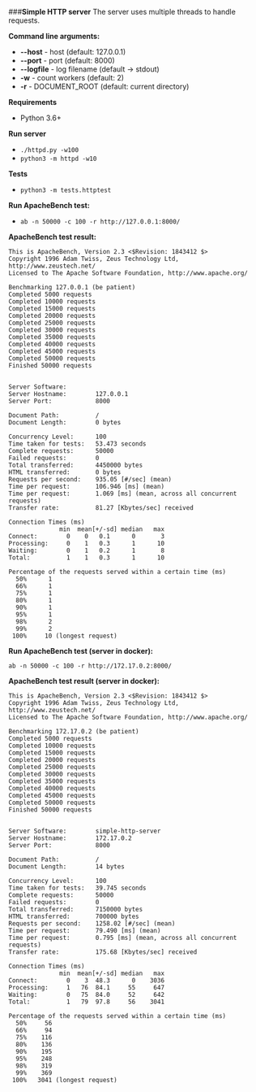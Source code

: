 ###**Simple HTTP server**
The server uses multiple threads to handle requests.

**Command line arguments:**

- **--host** - host (default: 127.0.0.1)
- **--port** - port (default: 8000)
- **--logfile** - log filename (default -> stdout)
- **-w** - count workers (default: 2)
- **-r** - DOCUMENT_ROOT (default: current directory)

**Requirements**
- Python 3.6+

**Run server**
- `./httpd.py -w100`
- `python3 -m httpd -w10`

**Tests**
- `python3 -m tests.httptest`

**Run ApacheBench test:**
- `ab -n 50000 -c 100 -r http://127.0.0.1:8000/`

**ApacheBench test result:**
```
This is ApacheBench, Version 2.3 <$Revision: 1843412 $>
Copyright 1996 Adam Twiss, Zeus Technology Ltd, http://www.zeustech.net/
Licensed to The Apache Software Foundation, http://www.apache.org/

Benchmarking 127.0.0.1 (be patient)
Completed 5000 requests
Completed 10000 requests
Completed 15000 requests
Completed 20000 requests
Completed 25000 requests
Completed 30000 requests
Completed 35000 requests
Completed 40000 requests
Completed 45000 requests
Completed 50000 requests
Finished 50000 requests


Server Software:        
Server Hostname:        127.0.0.1
Server Port:            8000

Document Path:          /
Document Length:        0 bytes

Concurrency Level:      100
Time taken for tests:   53.473 seconds
Complete requests:      50000
Failed requests:        0
Total transferred:      4450000 bytes
HTML transferred:       0 bytes
Requests per second:    935.05 [#/sec] (mean)
Time per request:       106.946 [ms] (mean)
Time per request:       1.069 [ms] (mean, across all concurrent requests)
Transfer rate:          81.27 [Kbytes/sec] received

Connection Times (ms)
              min  mean[+/-sd] median   max
Connect:        0    0   0.1      0       3
Processing:     0    1   0.3      1      10
Waiting:        0    1   0.2      1       8
Total:          1    1   0.3      1      10

Percentage of the requests served within a certain time (ms)
  50%      1
  66%      1
  75%      1
  80%      1
  90%      1
  95%      1
  98%      2
  99%      2
 100%     10 (longest request)
```

**Run ApacheBench test (server in docker):**

`ab -n 50000 -c 100 -r http://172.17.0.2:8000/`

**ApacheBench test result (server in docker):**

```
This is ApacheBench, Version 2.3 <$Revision: 1843412 $>
Copyright 1996 Adam Twiss, Zeus Technology Ltd, http://www.zeustech.net/
Licensed to The Apache Software Foundation, http://www.apache.org/

Benchmarking 172.17.0.2 (be patient)
Completed 5000 requests
Completed 10000 requests
Completed 15000 requests
Completed 20000 requests
Completed 25000 requests
Completed 30000 requests
Completed 35000 requests
Completed 40000 requests
Completed 45000 requests
Completed 50000 requests
Finished 50000 requests


Server Software:        simple-http-server
Server Hostname:        172.17.0.2
Server Port:            8000

Document Path:          /
Document Length:        14 bytes

Concurrency Level:      100
Time taken for tests:   39.745 seconds
Complete requests:      50000
Failed requests:        0
Total transferred:      7150000 bytes
HTML transferred:       700000 bytes
Requests per second:    1258.02 [#/sec] (mean)
Time per request:       79.490 [ms] (mean)
Time per request:       0.795 [ms] (mean, across all concurrent requests)
Transfer rate:          175.68 [Kbytes/sec] received

Connection Times (ms)
              min  mean[+/-sd] median   max
Connect:        0    3  48.3      0    3036
Processing:     1   76  84.1     55     647
Waiting:        0   75  84.0     52     642
Total:          1   79  97.8     56    3041

Percentage of the requests served within a certain time (ms)
  50%     56
  66%     94
  75%    116
  80%    136
  90%    195
  95%    248
  98%    319
  99%    369
 100%   3041 (longest request)

```